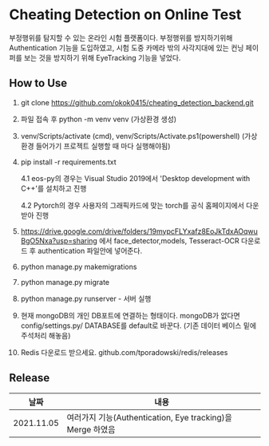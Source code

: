 # Cheating Detection on Online Test

부정행위를 탐지할 수 있는 온라인 시험 플랫폼이다. 부정행위를 방지하기위해 Authentication 기능을 도입하였고, 시험 도중 카메라 밖의 사각지대에 있는 컨닝 페이퍼를 보는 것을 방지하기 위해 EyeTracking 기능을 넣었다.

## How to Use
1. git clone https://github.com/okok0415/cheating_detection_backend.git

2. 파일 접속 후 python -m venv venv (가상환경 생성)

3. venv/Scripts/activate (cmd), venv/Scripts/Activate.ps1(powershell) (가상환경 들어가기 프로젝트 실행할 때 마다 실행해야됨)

4. pip install -r requirements.txt 

    4.1 eos-py의 경우는 Visual Studio 2019에서 'Desktop development with C++'를 설치하고 진행
    
    4.2 Pytorch의 경우 사용자의 그래픽카드에 맞는 torch를 공식 홈페이지에서 다운받아 진행

5. https://drive.google.com/drive/folders/19mypcFLYxafz8EoJkTdxAOqwuBgO5Nxa?usp=sharing 에서 face_detector,models, Tesseract-OCR 다운로드 후 authentication 파일안에 넣어준다.

6. python manage.py makemigrations

7. python manage.py migrate 

8. python manage.py runserver - 서버 실행

9. 현재 mongoDB의 개인 DB포트에 연결하는 형태이다. mongoDB가 없다면 config/settings.py/ DATABASE를 default로 바꾼다. (기존 데이터 베이스 밑에 주석처리 해놓음)

10. Redis 다운로드 받으세요. github.com/tporadowski/redis/releases

## Release

|날짜|내용
|---|---|
|2021.11.05| 여러가지 기능(Authentication, Eye tracking)을 Merge 하였음




